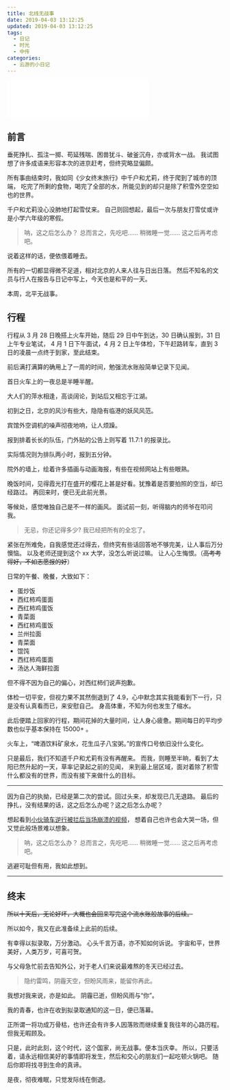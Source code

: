 ```yaml
---
title: 北线无战事
date: 2019-04-03 13:12:25
updated: 2019-04-03 13:12:25
tags:
  - 日记
  - 时光
  - 中传
categories:
  - 云游的小日记
---
```


<iframe frameborder="no" border="0" marginwidth="0" marginheight="0" width=330 height=86 src="//music.163.com/outchain/player?type=2&id=520459951&auto=1&height=66"></iframe>

## 前言

垂死挣扎、孤注一掷、苟延残喘、困兽犹斗、破釜沉舟，亦或背水一战。
我试图想了许多成语来形容本次的进京赶考，但终究略显偏颇。

所有事由结束时，我如同《少女终末旅行》中千户和尤莉，终于爬到了城市的顶端，
吃完了所剩的食物，喝完了全部的水，所能见到的却只是除了积雪外空空如也的世界。

千户和尤莉没心没肺地打起雪仗来。
自己则回想起，最后一次与朋友打雪仗或许是小学六年级的寒假。

> 呐，这之后怎么办？
> 总而言之，先吃吧……
> 稍微睡一觉……
> 这之后再考虑吧。

说着这样的话，便依偎着睡去。

所有的一切都显得微不足道，相对北京的人来人往与日出日落。
然后不知名的文员与行人在报告与日记中写上，今天也是和平的一天。

本周，北平无战事。

<!-- more -->

## 行程

行程从 3 月 28 日晚搭上火车开始，随后 29 日中午到达，30 日确认报到，31 日上午专业笔试，
4 月 1 日下午面试，4 月 2 日上午体检，下午赶路转车，直到 3 日的凌晨一点终于到家，至此结束。

前后满打满算的确用上了一周的时间，勉强流水账般简单记录下见闻。

首日火车上的一夜总是半睡半醒。

大人们的萍水相逢，高谈阔论，到站后又相忘于江湖。

初到之日，北京的风沙有些大，隐隐有临港的妖风风范。

宾馆外空调机的噪声彻夜地响，让人烦躁。

报到排着长长的队伍，门外贴的公告上则写着 11.7:1 的报录比。

实际情况则为排队两小时，报到五分钟。

院外的墙上，绘着许多插画与动画海报，有些在视频网站上有些眼熟。

晚饭时间，见得霞光打在盛开的樱花上甚是好看。犹豫着是否要拍照的空当，却已经路过。
再回来时，便已无此前光景。

等候处，感觉唯独自己是不一样的画风。
面试前一刻，听得脑内的师爷在叩问我。

> 无忌，你还记得多少?
> 我已经把所有的全忘了。

紧张在所难免，自我感觉还过得去，但终究有些话回答地不够完美，让人事后万分懊恼。
以及老师还提到这个 xx 大学，没怎么听说过嘛。
让人心生悔恨。（~~高考考得好，不如志愿报的好~~）

日常的午餐、晚餐，大致如下：

- 蛋炒饭
- 西红柿鸡蛋面
- 西红柿鸡蛋饭
- 青菜面
- 西红柿鸡蛋饭
- 兰州拉面
- 青菜面
- 馄饨
- 西红柿鸡蛋面
- 汤达人海鲜拉面

但不得不因为自己的偏心，对西红柿们说声抱歉。

体检一切平安，但视力果不其然倒退到了 4.9，心中默念其实我能看到下一行，只是没有认真看而已，来安慰自己。
身高体重，不知为何也发生了缩水。

此后便踏上回家的行程，期间花掉的大量时间，让人身心疲惫。期间每日的平均步数也似乎基本保持在 15000+ 。

火车上，“啤酒饮料矿泉水，花生瓜子八宝粥。”的宣传口号依旧没什么变化。

只是最后，我们不知道千户和尤莉有没有再醒来。
而我，则睡至半晌，看到了太阳已然升起的一天，草率记录起之前的见闻，
来到最上层区域，面对着除了积雪什么都没有的世界，而没有接下来做什么的目标。

---

因为自己的执拗，已经是第二次的尝试。回过头来，却发现已几无退路。
最后的挣扎，没有结果的话，这之后怎么办呢？这之后怎么办呢？

想起看到[小伙骑车逆行被拦后当场崩溃的视频](http://news.ifeng.com/c/7lWFI21x0RY)，
想着自己也许也会大哭一场，但又觉此般场景难以想象。

> 呐，这之后怎么办？
> 总而言之，先吃吧……
> 稍微睡一觉……
> 这之后再考虑吧。

逃避可耻但有用，我如此想到。

---

## 终末

~~所以十天后，无论好坏，大概也会回来写完这个流水账般故事的后续。~~

所以如今，我又在此准备续上此前的后续。

有幸得以拟录取，万分激动。
心头千言万语，亦不知如何诉说。
宇宙和平，世界美好，人类万岁，可喜可贺。

与父母急忙前去告知外公，对于老人们来说最难熬的冬天已经过去。

> 隐约雷鸣，阴霾天空，但盼风雨来，能留你再此。

我想对我来说，亦是如此。
阴霾已逝，但盼风雨与“你”。

我的青春，也许在收到拟录取通知的这一日，便已落幕。

正所谓一将功成万骨枯，也许还会有许多人因落败而继续重复我往年的心路历程。
但我无暇顾及。

只是，此时此刻，这个时代，这个国家，尚无战事。便本当庆幸。
所以，只要活着，请永远相信美好的事情即将发生，然后和交心的朋友们一起吃顿火锅吧。
随后你即将找寻到生命的真谛。

是夜，彻夜难眠，只觉发际线在倒退。